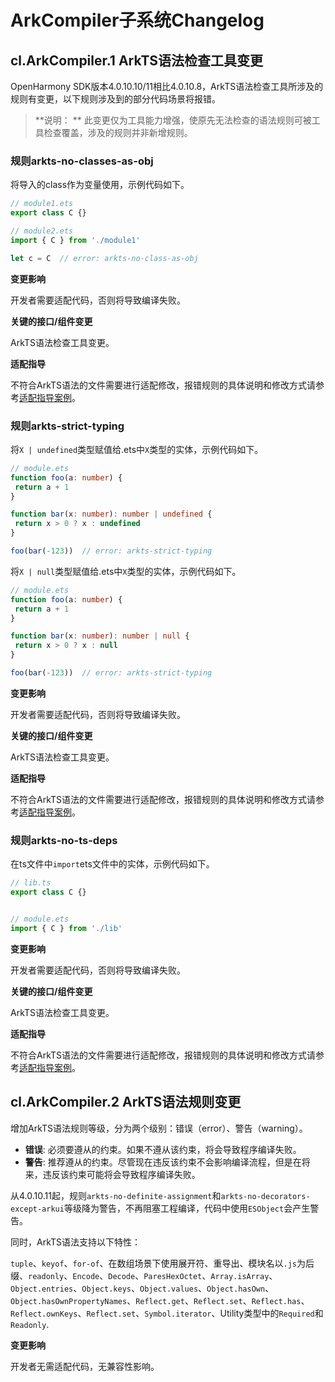 # ArkCompiler子系统Changelog

## cl.ArkCompiler.1 ArkTS语法检查工具变更

OpenHarmony SDK版本4.0.10.10/11相比4.0.10.8，ArkTS语法检查工具所涉及的规则有变更，以下规则涉及到的部分代码场景将报错。

> **说明： **
> 此变更仅为工具能力增强，使原先无法检查的语法规则可被工具检查覆盖，涉及的规则并非新增规则。

### 规则arkts-no-classes-as-obj

将导入的class作为变量使用，示例代码如下。

 ```ts
// module1.ets
export class C {}

// module2.ets
import { C } from './module1'

let c = C  // error: arkts-no-class-as-obj
 ```

**变更影响**

开发者需要适配代码，否则将导致编译失败。

**关键的接口/组件变更**

ArkTS语法检查工具变更。

**适配指导**

不符合ArkTS语法的文件需要进行适配修改，报错规则的具体说明和修改方式请参考[适配指导案例](../../../application-dev/quick-start/arkts-more-cases.md#arkts-no-classes-as-obj)。

### 规则arkts-strict-typing

将`X | undefined`类型赋值给.ets中`X`类型的实体，示例代码如下。

 ```ts
// module.ets
function foo(a: number) {
  return a + 1
}

function bar(x: number): number | undefined {
  return x > 0 ? x : undefined
}

foo(bar(-123))  // error: arkts-strict-typing
 ```

将`X | null`类型赋值给.ets中`X`类型的实体，示例代码如下。

 ```ts
// module.ets
function foo(a: number) {
  return a + 1
}

function bar(x: number): number | null {
  return x > 0 ? x : null
}

foo(bar(-123))  // error: arkts-strict-typing
 ```

**变更影响**

开发者需要适配代码，否则将导致编译失败。

**关键的接口/组件变更**

ArkTS语法检查工具变更。

**适配指导**

不符合ArkTS语法的文件需要进行适配修改，报错规则的具体说明和修改方式请参考[适配指导案例](../../../application-dev/quick-start/arkts-more-cases.md#arkts-strict-typingstrictmodeerror)。

### 规则arkts-no-ts-deps

在ts文件中`import`ets文件中的实体，示例代码如下。


 ```ts
// lib.ts
export class C {}


// module.ets
import { C } from './lib'
 ```

**变更影响**

开发者需要适配代码，否则将导致编译失败。

**关键的接口/组件变更**

ArkTS语法检查工具变更。

**适配指导**

不符合ArkTS语法的文件需要进行适配修改，报错规则的具体说明和修改方式请参考[适配指导案例](../../../application-dev/quick-start/arkts-more-cases.md#arkts-no-tsdeps)。

## cl.ArkCompiler.2 ArkTS语法规则变更

增加ArkTS语法规则等级，分为两个级别：错误（error）、警告（warning）。

- **错误**: 必须要遵从的约束。如果不遵从该约束，将会导致程序编译失败。 
- **警告**: 推荐遵从的约束。尽管现在违反该约束不会影响编译流程，但是在将来，违反该约束可能将会导致程序编译失败。

从4.0.10.11起，规则`arkts-no-definite-assignment`和`arkts-no-decorators-except-arkui`等级降为警告，不再阻塞工程编译，代码中使用`ESObject`会产生警告。

同时，ArkTS语法支持以下特性：

`tuple`、`keyof`、`for-of`、在数组场景下使用展开符、重导出、模块名以`.js`为后缀、`readonly`、`Encode`、`Decode`、`ParesHexOctet`、`Array.isArray`、`Object.entries`、`Object.keys`、`Object.values`、`Object.hasOwn`、`Object.hasOwnPropertyNames`、`Reflect.get`、`Reflect.set`、`Reflect.has`、`Reflect.ownKeys`、`Reflect.set`、`Symbol.iterator`、Utility类型中的`Required`和`Readonly`.

**变更影响**

开发者无需适配代码，无兼容性影响。
